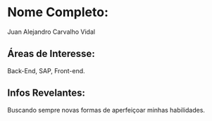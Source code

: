 # Nome Completo:
Juan Alejandro Carvalho Vidal
## Áreas de Interesse:
Back-End, SAP, Front-end.
## Infos Revelantes:
Buscando sempre novas formas de aperfeiçoar minhas habilidades.

